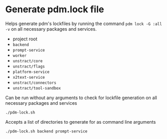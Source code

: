 # Generate pdm.lock file

Helps generate pdm's lockfiles by running the command `pdm lock -G :all -v` on all necessary packages and services.

- project root
- `backend`
- `prompt-service`
- `worker`
- `unstract/core`
- `unstract/flags`
- `platform-service`
- `x2text-service`
- `unstract/connectors`
- `unstract/tool-sandbox`

Can be run without any arguments to check for lockfile generation on all necessary packages and services
```shell
./pdm-lock.sh
```

Accepts a list of directories to generate for as command line arguments
```shell
./pdm-lock.sh backend prompt-service
```
